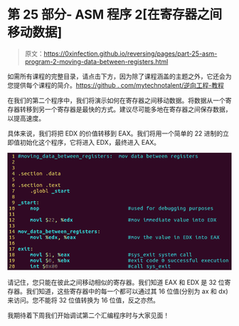 # 第 25 部分- ASM 程序 2[在寄存器之间移动数据]

> 原文：<https://0xinfection.github.io/reversing/pages/part-25-asm-program-2-moving-data-between-registers.html>

如需所有课程的完整目录，请点击下方，因为除了课程涵盖的主题之外，它还会为您提供每个课程的简介。[https://github . com/mytechnotalent/逆向工程-教程](https://github.com/mytechnotalent/Reverse-Engineering-Tutorial)

在我们的第二个程序中，我们将演示如何在寄存器之间移动数据。将数据从一个寄存器转移到另一个寄存器是最快的方式。建议尽可能多地在寄存器之间保存数据，以提高速度。

具体来说，我们将把 EDX 的价值转移到 EAX。我们将用一个简单的 22 进制的立即值初始化这个程序，它将进入 EDX，最终进入 EAX。

![](img/11df652f72cb3b01c39fde2e2236294b.png)

请记住，您只能在彼此之间移动相似的寄存器。我们知道 EAX 和 EDX 是 32 位寄存器。我们知道，这些寄存器中的每一个都可以通过其 16 位值(分别为 ax 和 dx)来访问。您不能将 32 位值转换为 16 位值，反之亦然。

我期待着下周我们开始调试第二个汇编程序时与大家见面！